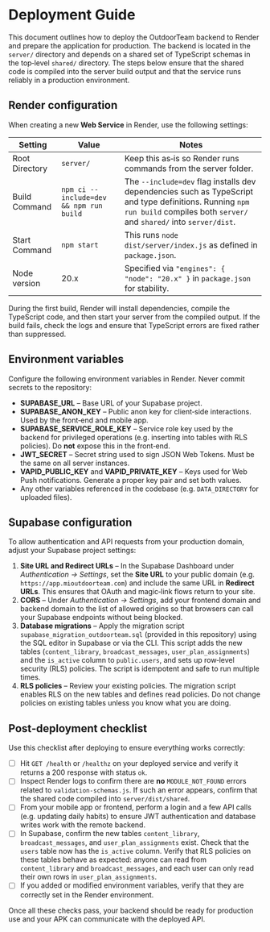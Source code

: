 # Deployment Guide

This document outlines how to deploy the OutdoorTeam backend to Render and prepare the application for production.  The backend is located in the `server/` directory and depends on a shared set of TypeScript schemas in the top‑level `shared/` directory.  The steps below ensure that the shared code is compiled into the server build output and that the service runs reliably in a production environment.

## Render configuration

When creating a new **Web Service** in Render, use the following settings:

| Setting        | Value                                           | Notes |
|---------------|--------------------------------------------------|------|
| Root Directory | `server/`                                       | Keep this as‑is so Render runs commands from the server folder. |
| Build Command | `npm ci --include=dev && npm run build`          | The `--include=dev` flag installs dev dependencies such as TypeScript and type definitions.  Running `npm run build` compiles both `server/` and `shared/` into `server/dist`. |
| Start Command | `npm start`                                      | This runs `node dist/server/index.js` as defined in `package.json`. |
| Node version   | 20.x                                            | Specified via `"engines": { "node": "20.x" }` in `package.json` for stability. |

During the first build, Render will install dependencies, compile the TypeScript code, and then start your server from the compiled output.  If the build fails, check the logs and ensure that TypeScript errors are fixed rather than suppressed.

## Environment variables

Configure the following environment variables in Render.  Never commit secrets to the repository:

- **SUPABASE_URL** – Base URL of your Supabase project.
- **SUPABASE_ANON_KEY** – Public anon key for client‑side interactions.  Used by the front‑end and mobile app.
- **SUPABASE_SERVICE_ROLE_KEY** – Service role key used by the backend for privileged operations (e.g. inserting into tables with RLS policies).  Do **not** expose this in the front‑end.
- **JWT_SECRET** – Secret string used to sign JSON Web Tokens.  Must be the same on all server instances.
- **VAPID_PUBLIC_KEY** and **VAPID_PRIVATE_KEY** – Keys used for Web Push notifications.  Generate a proper key pair and set both values.
- Any other variables referenced in the codebase (e.g. `DATA_DIRECTORY` for uploaded files).

## Supabase configuration

To allow authentication and API requests from your production domain, adjust your Supabase project settings:

1. **Site URL and Redirect URLs** – In the Supabase Dashboard under *Authentication → Settings*, set the **Site URL** to your public domain (e.g. `https://app.mioutdoorteam.com`) and include the same URL in **Redirect URLs**.  This ensures that OAuth and magic‑link flows return to your site.
2. **CORS** – Under *Authentication → Settings*, add your frontend domain and backend domain to the list of allowed origins so that browsers can call your Supabase endpoints without being blocked.
3. **Database migrations** – Apply the migration script `supabase_migration_outdoorteam.sql` (provided in this repository) using the SQL editor in Supabase or via the CLI.  This script adds the new tables (`content_library`, `broadcast_messages`, `user_plan_assignments`) and the `is_active` column to `public.users`, and sets up row‑level security (RLS) policies.  The script is idempotent and safe to run multiple times.
4. **RLS policies** – Review your existing policies.  The migration script enables RLS on the new tables and defines read policies.  Do not change policies on existing tables unless you know what you are doing.

## Post‑deployment checklist

Use this checklist after deploying to ensure everything works correctly:

- [ ] Hit `GET /health` or `/healthz` on your deployed service and verify it returns a 200 response with status `ok`.
- [ ] Inspect Render logs to confirm there are **no** `MODULE_NOT_FOUND` errors related to `validation‑schemas.js`.  If such an error appears, confirm that the shared code compiled into `server/dist/shared`.
- [ ] From your mobile app or frontend, perform a login and a few API calls (e.g. updating daily habits) to ensure JWT authentication and database writes work with the remote backend.
- [ ] In Supabase, confirm the new tables `content_library`, `broadcast_messages`, and `user_plan_assignments` exist.  Check that the `users` table now has the `is_active` column.  Verify that RLS policies on these tables behave as expected: anyone can read from `content_library` and `broadcast_messages`, and each user can only read their own rows in `user_plan_assignments`.
- [ ] If you added or modified environment variables, verify that they are correctly set in the Render environment.

Once all these checks pass, your backend should be ready for production use and your APK can communicate with the deployed API.
